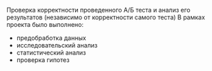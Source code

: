 Проверка корректности проведенного А/Б теста и анализ его результатов (независимо от корректности самого теста)
В рамках проекта было выполнено:
* предобработка данных
* исследовательский анализ
* статистический анализ 
* проверка гипотез

